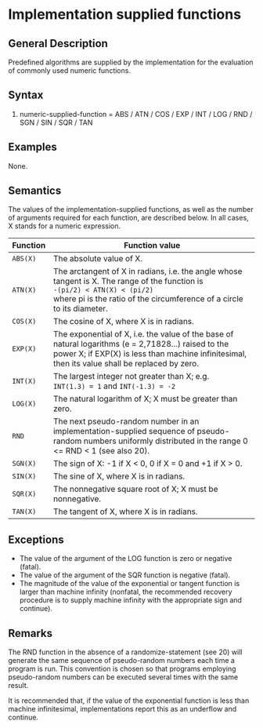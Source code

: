 # Implementation supplied functions
## General Description

Predefined algorithms are supplied by the implementation for the evaluation of commonly used numeric functions. 

## Syntax

1. numeric-supplied-function = ABS / ATN / COS / EXP / INT / LOG / RND / SGN / SIN / SQR / TAN 

## Examples 

None. 

## Semantics 

The values of the implementation-supplied functions, as well as the number of arguments required for each function, are described below. In all cases, X stands for a numeric expression. 

| Function                 | Function value                                                                                                                                                                                             |
|--------------------------|------------------------------------------------------------------------------------------------------------------------------------------------------------------------------------------------------------|
| `ABS(X)`                 | The absolute value of X.                                                                                                                                                                                   |
| `ATN(X)`                 | The arctangent of X in radians, i.e. the angle whose tangent is X. The range of the function is<br>`-(pi/2) < ATN(X) < (pi/2)`<br>where pi is the ratio of the circumference of a circle to its diameter.  |
| `COS(X)`                 | The cosine of X, where X is in radians.                                                                                                                                                                    |
| `EXP(X)`                 | The exponential of X, i.e. the value of the base of natural logarithms (e = 2,71828...) raised to the power X; if EXP(X) is less than machine infinitesimal, then its value shall be replaced by zero.     |
| `INT(X)`                 | The largest integer not greater than X; e.g.<br>`INT(1.3) = 1` and `INT(-1.3) = -2`                                                                                                                        |
| `LOG(X)`                 | The natural logarithm of X; X must be greater than zero.                                                                                                                                                   |
| `RND`                    | The next pseudo-random number in an implementation-supplied sequence of pseudo-random numbers uniformly distributed in the range 0 <= RND < 1 (see also 20).                                               |
| `SGN(X)`                 | The sign of X: -1 if X < 0, 0 if X = 0 and +1 if X > 0.                                                                                                                                                    |
| `SIN(X)`                 | The sine of X, where X is in radians.                                                                                                                                                                      |
| `SQR(X)`                 | The nonnegative square root of X; X must be nonnegative.                                                                                                                                                   |
| `TAN(X)`                 | The tangent of X, where X is in radians.                                                                                                                                                                   |

## Exceptions

- The value of the argument of the LOG function is zero or negative (fatal).
- The value of the argument of the SQR function is negative (fatal).
- The magnitude of the value of the exponential or tangent function is larger than machine infinity (nonfatal, the recommended recovery procedure is to supply machine infinity with the appropriate sign and continue).

## Remarks 

The RND function in the absence of a randomize-statement (see 20) will generate the same sequence of pseudo-random numbers each time a program is run. This convention is chosen so that programs employing pseudo-random numbers can be executed several times with the same result. 

It is recommended that, if the value of the exponential function is less than machine infinitesimal, implementations report this as an underflow and continue.
